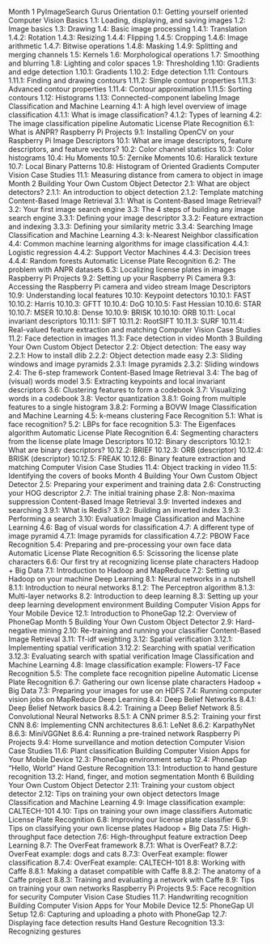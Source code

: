 Month 1
PyImageSearch Gurus Orientation
0.1: Getting yourself oriented
Computer Vision Basics
1.1: Loading, displaying, and saving images
1.2: Image basics
1.3: Drawing
1.4: Basic image processing
1.4.1: Translation
1.4.2: Rotation
1.4.3: Resizing
1.4.4: Flipping
1.4.5: Cropping
1.4.6: Image arithmetic
1.4.7: Bitwise operations
1.4.8: Masking
1.4.9: Splitting and merging channels
1.5: Kernels
1.6: Morphological operations
1.7: Smoothing and blurring
1.8: Lighting and color spaces
1.9: Thresholding
1.10: Gradients and edge detection
1.10.1: Gradients
1.10.2: Edge detection
1.11: Contours
1.11.1: Finding and drawing contours
1.11.2: Simple contour properties
1.11.3: Advanced contour properties
1.11.4: Contour approximation
1.11.5: Sorting contours
1.12: Histograms
1.13: Connected-component labeling
Image Classification and Machine Learning
4.1: A high level overview of image classification
4.1.1: What is image classification?
4.1.2: Types of learning
4.2: The image classification pipeline
Automatic License Plate Recognition
6.1: What is ANPR?
Raspberry Pi Projects
9.1: Installing OpenCV on your Raspberry Pi
Image Descriptors
10.1: What are image descriptors, feature descriptors, and feature vectors?
10.2: Color channel statistics
10.3: Color histograms
10.4: Hu Moments
10.5: Zernike Moments
10.6: Haralick texture
10.7: Local Binary Patterns
10.8: Histogram of Oriented Gradients
Computer Vision Case Studies
11.1: Measuring distance from camera to object in image
Month 2
Building Your Own Custom Object Detector
2.1: What are object detectors?
2.1.1: An introduction to object detection
2.1.2: Template matching
Content-Based Image Retrieval
3.1: What is Content-Based Image Retrieval?
3.2: Your first image search engine
3.3: The 4 steps of building any image search engine
3.3.1: Defining your image descriptor
3.3.2: Feature extraction and indexing
3.3.3: Defining your similarity metric
3.3.4: Searching
Image Classification and Machine Learning
4.3: k-Nearest Neighbor classification
4.4: Common machine learning algorithms for image classification
4.4.1: Logistic regression
4.4.2: Support Vector Machines
4.4.3: Decision trees
4.4.4: Random forests
Automatic License Plate Recognition
6.2: The problem with ANPR datasets
6.3: Localizing license plates in images
Raspberry Pi Projects
9.2: Setting up your Raspberry Pi Camera
9.3: Accessing the Raspberry Pi camera and video stream
Image Descriptors
10.9: Understanding local features
10.10: Keypoint detectors
10.10.1: FAST
10.10.2: Harris
10.10.3: GFTT
10.10.4: DoG
10.10.5: Fast Hessian
10.10.6: STAR
10.10.7: MSER
10.10.8: Dense
10.10.9: BRISK
10.10.10: ORB
10.11: Local invariant descriptors
10.11.1: SIFT
10.11.2: RootSIFT
10.11.3: SURF
10.11.4: Real-valued feature extraction and matching
Computer Vision Case Studies
11.2: Face detection in images
11.3: Face detection in video
Month 3
Building Your Own Custom Object Detector
2.2: Object detection: The easy way
2.2.1: How to install dlib
2.2.2: Object detection made easy
2.3: Sliding windows and image pyramids
2.3.1: Image pyramids
2.3.2: Sliding windows
2.4: The 6-step framework
Content-Based Image Retrieval
3.4: The bag of (visual) words model
3.5: Extracting keypoints and local invariant descriptors
3.6: Clustering features to form a codebook
3.7: Visualizing words in a codebook
3.8: Vector quantization
3.8.1: Going from multiple features to a single histogram
3.8.2: Forming a BOVW
Image Classification and Machine Learning
4.5: k-means clustering
Face Recognition
5.1: What is face recognition?
5.2: LBPs for face recognition
5.3: The Eigenfaces algorithm
Automatic License Plate Recognition
6.4: Segmenting characters from the license plate
Image Descriptors
10.12: Binary descriptors
10.12.1: What are binary descriptors?
10.12.2: BRIEF
10.12.3: ORB (descriptor)
10.12.4: BRISK (descriptor)
10.12.5: FREAK
10.12.6: Binary feature extraction and matching
Computer Vision Case Studies
11.4: Object tracking in video
11.5: Identifying the covers of books
Month 4
Building Your Own Custom Object Detector
2.5: Preparing your experiment and training data
2.6: Constructing your HOG descriptor
2.7: The initial training phase
2.8: Non-maxima suppression
Content-Based Image Retrieval
3.9: Inverted indexes and searching
3.9.1: What is Redis?
3.9.2: Building an inverted index
3.9.3: Performing a search
3.10: Evaluation
Image Classification and Machine Learning
4.6: Bag of visual words for classification
4.7: A different type of image pyramid
4.7.1: Image pyramids for classification
4.7.2: PBOW
Face Recognition
5.4: Preparing and pre-processing your own face data
Automatic License Plate Recognition
6.5: Scissoring the license plate characters
6.6: Our first try at recognizing license plate characters
Hadoop + Big Data
7.1: Introduction to Hadoop and MapReduce
7.2: Setting up Hadoop on your machine
Deep Learning
8.1: Neural networks in a nutshell
8.1.1: Introduction to neural networks
8.1.2: The Perceptron algorithm
8.1.3: Multi-layer networks
8.2: Introduction to deep learning
8.3: Setting up your deep learning development environment
Building Computer Vision Apps for Your Mobile Device
12.1: Introduction to PhoneGap
12.2: Overview of PhoneGap
Month 5
Building Your Own Custom Object Detector
2.9: Hard-negative mining
2.10: Re-training and running your classifier
Content-Based Image Retrieval
3.11: Tf-idf weighting
3.12: Spatial verification
3.12.1: Implementing spatial verification
3.12.2: Searching with spatial verification
3.12.3: Evaluating search with spatial verification
Image Classification and Machine Learning
4.8: Image classification example: Flowers-17
Face Recognition
5.5: The complete face recognition pipeline
Automatic License Plate Recognition
6.7: Gathering our own license plate characters
Hadoop + Big Data
7.3: Preparing your images for use on HDFS
7.4: Running computer vision jobs on MapReduce
Deep Learning
8.4: Deep Belief Networks
8.4.1: Deep Belief Network basics
8.4.2: Training a Deep Belief Network
8.5: Convolutional Neural Networks
8.5.1: A CNN primer
8.5.2: Training your first CNN
8.6: Implementing CNN architectures
8.6.1: LeNet
8.6.2: KarpathyNet
8.6.3: MiniVGGNet
8.6.4: Running a pre-trained network
Raspberry Pi Projects
9.4: Home surveillance and motion detection
Computer Vision Case Studies
11.6: Plant classification
Building Computer Vision Apps for Your Mobile Device
12.3: PhoneGap environment setup
12.4: PhoneGap “Hello, World”
Hand Gesture Recognition
13.1: Introduction to hand gesture recognition
13.2: Hand, finger, and motion segmentation
Month 6
Building Your Own Custom Object Detector
2.11: Training your custom object detector
2.12: Tips on training your own object detectors
Image Classification and Machine Learning
4.9: Image classification example: CALTECH-101
4.10: Tips on training your own image classifiers
Automatic License Plate Recognition
6.8: Improving our license plate classifier
6.9: Tips on classifying your own license plates
Hadoop + Big Data
7.5: High-throughput face detection
7.6: High-throughput feature extraction
Deep Learning
8.7: The OverFeat framework
8.7.1: What is OverFeat?
8.7.2: OverFeat example: dogs and cats
8.7.3: OverFeat example: flower classification
8.7.4: OverFeat example: CALTECH-101
8.8: Working with Caffe
8.8.1: Making a dataset compatible with Caffe
8.8.2: The anatomy of a Caffe project
8.8.3: Training and evaluating a network with Caffe
8.9: Tips on training your own networks
Raspberry Pi Projects
9.5: Face recognition for security
Computer Vision Case Studies
11.7: Handwriting recognition
Building Computer Vision Apps for Your Mobile Device
12.5: PhoneGap UI Setup
12.6: Capturing and uploading a photo with PhoneGap
12.7: Displaying face detection results
Hand Gesture Recognition
13.3: Recognizing gestures
